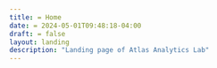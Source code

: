```yaml
---
title: = Home
date: = 2024-05-01T09:48:18-04:00
draft: = false
layout: landing
description: "Landing page of Atlas Analytics Lab"
---
```



